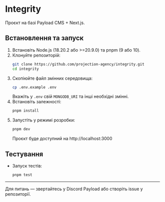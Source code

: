 # Integrity

Проєкт на базі Payload CMS + Next.js.

## Встановлення та запуск

1. Встановіть Node.js (18.20.2 або >=20.9.0) та pnpm (9 або 10).
2. Клонуйте репозиторій:
   ```bash
   git clone https://github.com/projection-agency/integrity.git
   cd integrity
   ```
3. Скопіюйте файл змінних середовища:
   ```bash
   cp .env.example .env
   ```
   Вкажіть у `.env` свій `MONGODB_URI` та інші необхідні змінні.
4. Встановіть залежності:
   ```bash
   pnpm install
   ```
5. Запустіть у режимі розробки:
   ```bash
   pnpm dev
   ```
   Проєкт буде доступний на http://localhost:3000

## Тестування

- Запуск тестів:
  ```bash
  pnpm test
  ```

---

Для питань — звертайтесь у Discord Payload або створіть issue у репозиторії.
